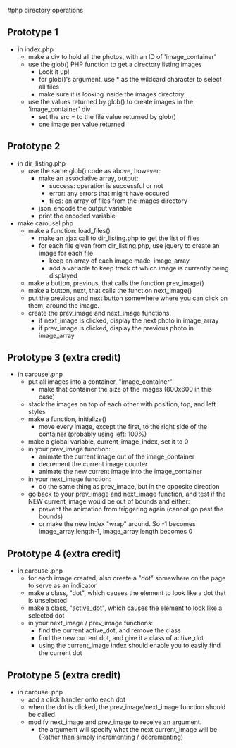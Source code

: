 #php directory operations
## Prototype 1
- in index.php
	- make a div to hold all the photos, with an ID of 'image_container'
	- use the glob() PHP function to get a directory listing images
		- Look it up!
		- for glob()'s argument, use * as the wildcard character to select all files
		- make sure it is looking inside the images directory
	- use the values returned by glob() to create images in the 'image_container' div
		- set the src = to the file value returned by glob()
		- one image per value returned

## Prototype 2
- in dir_listing.php
	- use the same glob() code as above, however:
		- make an associative array, output:
			- success: operation is successful or not
			- error: any errors that might have occured
			- files: an array of files from the images directory
		- json_encode the output variable
		- print the encoded variable
- make carousel.php
	- make a function: load_files()
		- make an ajax call to dir_listing.php to get the list of files
		- for each file given from dir_listing.php, use jquery to create an image for each file
			- keep an array of each image made, image_array
			- add a variable to keep track of which image is currently being displayed
	- make a button, previous, that calls the function prev_image()
	- make a button, next, that calls the function next_image()
	- put the previous and next button somewhere where you can click on them, around the image.
	- create the prev_image and next_image functions.  
		- if next_image is clicked, display the next photo in image_array
		- if prev_image is clicked, display the previous photo in image_array

## Prototype 3 (extra credit)
- in carousel.php
	- put all images into a container, "image_container"
		- make that container the size of the images (800x600 in this case)
	- stack the images on top of each other with position, top, and left styles 
	- make a function, initialize()
		- move every image, except the first, to the right side of the container (probably using left: 100%)
	- make a global variable, current_image_index, set it to 0
	- in your prev_image function:
		- animate the current image out of the image_container
		- decrement the current image counter
		- animate the new current image into the image_container
	- in your next_image function:
		- do the same thing as prev_image, but in the opposite direction
	- go back to your prev_image and next_image function, and test if the NEW current_image would be out of bounds and either:
		- prevent the animation from triggering again (cannot go past the bounds)
		- or make the new index "wrap" around.  So -1 becomes image_array.length-1, image_array.length becomes 0

## Prototype 4 (extra credit)
- in carousel.php
	- for each image created, also create a "dot" somewhere on the page to serve as an indicator
	- make a class, "dot", which causes the element to look like a dot that is unselected
	- make a class, "active_dot", which causes the element to look like a selected dot
	- in your next_image / prev_image functions:
		- find the current active_dot, and remove the class
		- find the new current dot, and give it a class of active_dot
		- using the current_image index should enable you to easily find the current dot

## Prototype 5 (extra credit)
- in carousel.php
	- add a click handler onto each dot
	- when the dot is clicked, the prev_image/next_image function should be called
	- modify next_image and prev_image to receive an argument.
		- the argument will specify what the next current_image will be (Rather than simply incrementing / decrementing)
